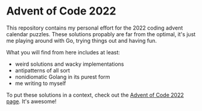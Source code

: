 # Advent of Code 2022

This repository contains my personal effort for the 2022 coding advent calendar puzzles. These solutions propably are far from the optimal, it's just me playing around with Go, trying things out and having fun.

What you will find from here includes at least:
* weird solutions and wacky implementations
* antipatterns of all sort
* nonidiomatic Golang in its purest form
* me writing to myself

To put these solutions in a context, check out the [Advent of Code 2022 page](https://adventofcode.com/). It's awesome!